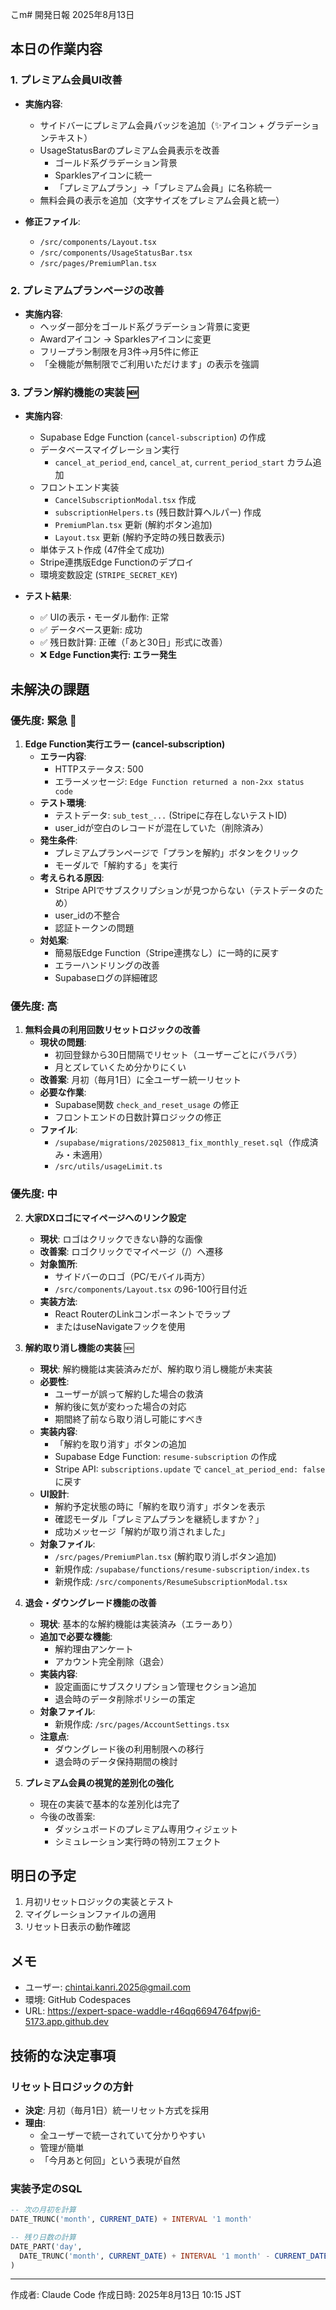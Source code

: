 こm# 開発日報 2025年8月13日

## 本日の作業内容

### 1. プレミアム会員UI改善
- **実施内容**:
  - サイドバーにプレミアム会員バッジを追加（✨アイコン + グラデーションテキスト）
  - UsageStatusBarのプレミアム会員表示を改善
    - ゴールド系グラデーション背景
    - Sparklesアイコンに統一
    - 「プレミアムプラン」→「プレミアム会員」に名称統一
  - 無料会員の表示を追加（文字サイズをプレミアム会員と統一）

- **修正ファイル**:
  - `/src/components/Layout.tsx`
  - `/src/components/UsageStatusBar.tsx`
  - `/src/pages/PremiumPlan.tsx`

### 2. プレミアムプランページの改善
- **実施内容**:
  - ヘッダー部分をゴールド系グラデーション背景に変更
  - Awardアイコン → Sparklesアイコンに変更
  - フリープラン制限を月3件→月5件に修正
  - 「全機能が無制限でご利用いただけます」の表示を強調

### 3. プラン解約機能の実装 🆕
- **実施内容**:
  - Supabase Edge Function (`cancel-subscription`) の作成
  - データベースマイグレーション実行
    - `cancel_at_period_end`, `cancel_at`, `current_period_start` カラム追加
  - フロントエンド実装
    - `CancelSubscriptionModal.tsx` 作成
    - `subscriptionHelpers.ts` (残日数計算ヘルパー) 作成
    - `PremiumPlan.tsx` 更新 (解約ボタン追加)
    - `Layout.tsx` 更新 (解約予定時の残日数表示)
  - 単体テスト作成 (47件全て成功)
  - Stripe連携版Edge Functionのデプロイ
  - 環境変数設定 (`STRIPE_SECRET_KEY`)

- **テスト結果**:
  - ✅ UIの表示・モーダル動作: 正常
  - ✅ データベース更新: 成功
  - ✅ 残日数計算: 正確（「あと30日」形式に改善）
  - ❌ **Edge Function実行: エラー発生**

## 未解決の課題

### 優先度: 緊急 🔴

1. **Edge Function実行エラー (cancel-subscription)**
   - **エラー内容**:
     - HTTPステータス: 500
     - エラーメッセージ: `Edge Function returned a non-2xx status code`
   - **テスト環境**:
     - テストデータ: `sub_test_...` (Stripeに存在しないテストID)
     - user_idが空白のレコードが混在していた（削除済み）
   - **発生条件**:
     - プレミアムプランページで「プランを解約」ボタンをクリック
     - モーダルで「解約する」を実行
   - **考えられる原因**:
     - Stripe APIでサブスクリプションが見つからない（テストデータのため）
     - user_idの不整合
     - 認証トークンの問題
   - **対処案**:
     - 簡易版Edge Function（Stripe連携なし）に一時的に戻す
     - エラーハンドリングの改善
     - Supabaseログの詳細確認

### 優先度: 高
1. **無料会員の利用回数リセットロジックの改善**
   - **現状の問題**:
     - 初回登録から30日間隔でリセット（ユーザーごとにバラバラ）
     - 月とズレていくため分かりにくい
   - **改善案**: 月初（毎月1日）に全ユーザー統一リセット
   - **必要な作業**:
     - Supabase関数 `check_and_reset_usage` の修正
     - フロントエンドの日数計算ロジックの修正
   - **ファイル**: 
     - `/supabase/migrations/20250813_fix_monthly_reset.sql`（作成済み・未適用）
     - `/src/utils/usageLimit.ts`

### 優先度: 中
2. **大家DXロゴにマイページへのリンク設定**
   - **現状**: ロゴはクリックできない静的な画像
   - **改善案**: ロゴクリックでマイページ（/）へ遷移
   - **対象箇所**:
     - サイドバーのロゴ（PC/モバイル両方）
     - `/src/components/Layout.tsx` の96-100行目付近
   - **実装方法**: 
     - React RouterのLinkコンポーネントでラップ
     - またはuseNavigateフックを使用

3. **解約取り消し機能の実装** 🆕
   - **現状**: 解約機能は実装済みだが、解約取り消し機能が未実装
   - **必要性**: 
     - ユーザーが誤って解約した場合の救済
     - 解約後に気が変わった場合の対応
     - 期間終了前なら取り消し可能にすべき
   - **実装内容**:
     - 「解約を取り消す」ボタンの追加
     - Supabase Edge Function: `resume-subscription` の作成
     - Stripe API: `subscriptions.update` で `cancel_at_period_end: false` に戻す
   - **UI設計**:
     - 解約予定状態の時に「解約を取り消す」ボタンを表示
     - 確認モーダル「プレミアムプランを継続しますか？」
     - 成功メッセージ「解約が取り消されました」
   - **対象ファイル**:
     - `/src/pages/PremiumPlan.tsx` (解約取り消しボタン追加)
     - 新規作成: `/supabase/functions/resume-subscription/index.ts`
     - 新規作成: `/src/components/ResumeSubscriptionModal.tsx`

4. **退会・ダウングレード機能の改善**
   - **現状**: 基本的な解約機能は実装済み（エラーあり）
   - **追加で必要な機能**:
     - 解約理由アンケート
     - アカウント完全削除（退会）
   - **実装内容**:
     - 設定画面にサブスクリプション管理セクション追加
     - 退会時のデータ削除ポリシーの策定
   - **対象ファイル**:
     - 新規作成: `/src/pages/AccountSettings.tsx`
   - **注意点**:
     - ダウングレード後の利用制限への移行
     - 退会時のデータ保持期間の検討

4. **プレミアム会員の視覚的差別化の強化**
   - 現在の実装で基本的な差別化は完了
   - 今後の改善案:
     - ダッシュボードのプレミアム専用ウィジェット
     - シミュレーション実行時の特別エフェクト

## 明日の予定

1. 月初リセットロジックの実装とテスト
2. マイグレーションファイルの適用
3. リセット日表示の動作確認

## メモ

- ユーザー: chintai.kanri.2025@gmail.com
- 環境: GitHub Codespaces
- URL: https://expert-space-waddle-r46qq6694764fpwj6-5173.app.github.dev

## 技術的な決定事項

### リセット日ロジックの方針
- **決定**: 月初（毎月1日）統一リセット方式を採用
- **理由**:
  - 全ユーザーで統一されていて分かりやすい
  - 管理が簡単
  - 「今月あと何回」という表現が自然

### 実装予定のSQL
```sql
-- 次の月初を計算
DATE_TRUNC('month', CURRENT_DATE) + INTERVAL '1 month'

-- 残り日数の計算
DATE_PART('day', 
  DATE_TRUNC('month', CURRENT_DATE) + INTERVAL '1 month' - CURRENT_DATE
)
```

---

作成者: Claude Code
作成日時: 2025年8月13日 10:15 JST